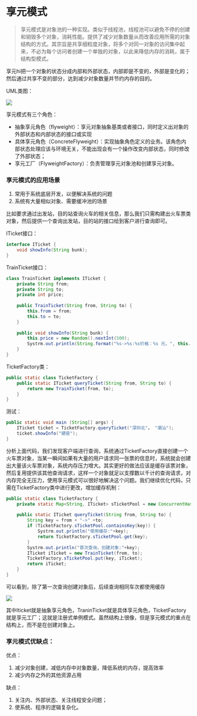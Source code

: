 # 享元模式



> 享元模式是对象池的一种实现。类似于线程池，线程池可以避免不停的创建和销毁多个对象，消耗性能。提供了减少对象数量从而改善应用所需的对象结构的方式。其宗旨是共享细粒度对象，将多个对同一对象的访问集中起来，不必为每个访问者创建一个单独的对象，以此来降低内存的消耗，属于结构型模式。



享元hi把一个对象的状态分成内部和外部状态，内部即是不变的，外部是变化的；然后通过共享不变的部分，达到减少对象数量并节约内存的目的。



UML类图：

![](https://notebook1.oss-cn-shenzhen.aliyuncs.com/img/JavaDesignPattern/xiangyuan/Snipaste_2020-07-15_20-35-31.png)



享元模式有三个角色：

- 抽象享元角色（flyweight）：享元对象抽象基类或者接口，同时定义出对象的外部状态和内部状态的接口或实现
- 具体享元角色（ConcreteFlyweight）：实现抽象角色定义的业务。该角色内部状态处理应该与环境无关，不能出现会有一个操作改变内部状态，同时修改了外部状态；
- 享元工厂（FlyweightFactory）：负责管理享元对象池和创建享元对象。



### 享元模式的应用场景

1. 常用于系统底层开发，以便解决系统的问题
2. 系统有大量相似对象、需要缓冲池的场景



比如要求通过出发站，目的站查询火车的相关信息，那么我们只需构建出火车票类对象，然后提供一个查询出发站，目的站的接口给到客户进行查询即可。

ITicket接口：

```java
interface ITicket {
    void showInfo(String bunk);
}
```

TrainTicket接口：

```java
class TrainTicket implements ITicket {
    private String from;
    private String to;
    private int price;
    
    public TrainTicket(String from, String to) {
        this.from = from;
        this.to = to;
    }
    
    public void showInfo(String bunk) {
        this.price = new Random().nextInt(500);
        Systrm.out.println(String.format("%s->%s:%s价格：%s 元，", this.from, this.to, bunk, this.price));
    }
}
```

TicketFactory类：

```java
public static class TicketFactory {
    public static ITicket queryTicket(String from, String to) {
        return new TrainTicket(from, to);
    }
}
```

测试：

```java
public static void main (String[] args) {
    ITicket ticket = TicketFactory.queryTicket("深圳北"， "潮汕");
    ticket.showInfo("硬座");
}
```

分析上面代码，我们发现客户端进行查询，系统通过TicketFactory直接创建一个火车票对象，当某一瞬间如果有大量的用户请求同一张票的信息时，系统就会创建出大量该火车票对象，系统内存压力增大。其实更好的做法应该是缓存该票对象，然后复用提供该其他查询请求，这样一个对象就足以支撑数以千计的查询请求，对内存完全无压力，使用享元模式可以很好地解决这个问题。我们继续优化代码，只需在TicketFactory类中进行更改，增加缓存机制：

```java
public static class TicketFactory {
    private static Map<String, ITicket> sTicketPool = new ConcurrentHashMap<>();
    
    public static ITicket queryTicket(String from, String to) {
        String key = from + "->" +to;
        if (TicketFactory.sTicketPool.containsKey(key)) {
            Systrm.out.println("使用缓存:"+key);
            return TicketFactory.sTicketPool.get(key);
        }
        Systrm.out.println("首次查询，创建对象:"+key);
        ITicket iTicket = new TrainTicket(from, to);
        TicketFactory.sTicketPool.put(key, iTicket);
        return iTicket;
    }
}
```

可以看到，除了第一次查询创建对象后，后续查询相同车次都使用缓存

![](https://notebook1.oss-cn-shenzhen.aliyuncs.com/img/JavaDesignPattern/xiangyuan/Snipaste_2020-07-15_20-57-39.png)



其中Iticket就是抽象享元角色，TraninTicket就是具体享元角色，TicketFactory就是享元工厂；这就是注册式单例模式。虽然结构上很像，但是享元模式的重点在结构上，而不是在创建对象上。



### 享元模式优缺点：

优点：

1. 减少对象创建，减低内存中对象数量，降低系统的内存，提高效率
2. 减少内存之外的其他资源占用

缺点：

1. 关注内、外部状态、关注线程安全问题；
2. 使系统、程序的逻辑复杂化。